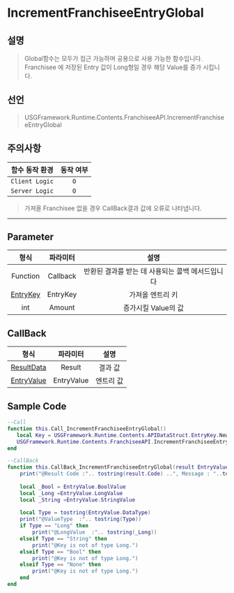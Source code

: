 # IncrementFranchiseeEntryGlobal

## 설명
> Global함수는 모두가 접근 가능하며 공용으로 사용 가능한 함수입니다.
> Franchisee 에 저장된 Entry 값이 Long형일 경우 해당 Value를 증가 시킵니다.
## 선언
> USGFramework.Runtime.Contents.FranchiseeAPI.IncrementFranchiseeEntryGlobal
## 주의사항
|    **함수 동작 환경**    | **동작 여부** |
|:------------------:|:---------:|
| ```Client Logic``` |  ```O```  |
| ```Server Logic``` |  ```O```  |
> 가져올 Franchisee 없을 경우 CallBack결과 값에 오류로 나타냅니다.
---


## Parameter
|         **형식**          | **파라미터** |           **설명**            |
|:-----------------------:|:--------:|:---------------------------:|
|        Function         | Callback | 반환된 결과를 받는 데 사용되는 콜백 메서드입니다 |
| [EntryKey](EntryKey.md) | EntryKey |          가져올 엔트리 키          |
|           int           |  Amount  |        증가시킬 Value의 값        |
## CallBack
|           **형식**            |  **파라미터**  | **설명** |
|:---------------------------:|:----------:|:------:|
| [ResultData](ResultData.md) |   Result   |  결과 값  |
| [EntryValue](EntryValue.md) | EntryValue | 엔트리 값  |


## Sample Code
```lua
--Call
function this.Call_IncrementFranchiseeEntryGlobal()
   local Key = USGFramework.Runtime.Contents.APIDataStruct.EntryKey.New("Test","TestKey")
   USGFramework.Runtime.Contents.FranchiseeAPI.IncrementFranchiseeEntryGlobal(this.CallBack_IncrementFranchiseeEntryGlobal,Key,10)
end
```

```lua
--CallBack
function this.CallBack_IncrementFranchiseeEntryGlobal(result EntryValue)
    print("@Result Code :".. tostring(result.Code) ..", Message : "..tostring(result.Message))
 
    local _Bool = EntryValue.BoolValue
    local _Long =EntryValue.LongValue
    local _String =EntryValue.StringValue
 
    local Type = tostring(EntryValue.DataType)
    print("@ValueType  :".. tostring(Type))
    if Type == "Long" then
        print("@LongValue  :".. tostring(_Long))
    elseif Type == "String" then
        print("@Key is not of type Long.")
    elseif Type == "Bool" then
        print("@Key is not of type Long.")
    elseif Type == "None" then
        print("@Key is not of type Long.")
    end
end
```
